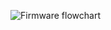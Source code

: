![Firmware flowchart](https://github.com/stefanolucchesini/sanitizer_controller/assets/79793490/7e11531b-c002-4859-9dba-7a22186fbb85)
